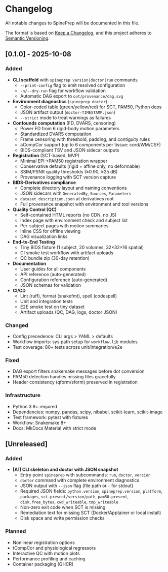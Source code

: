# Changelog

All notable changes to SpinePrep will be documented in this file.

The format is based on [Keep a Changelog](https://keepachangelog.com/en/1.0.0/),
and this project adheres to [Semantic Versioning](https://semver.org/spec/v2.0.0.html).

## [0.1.0] - 2025-10-08

### Added

- **CLI scaffold** with `spineprep version|doctor|run` commands
  - `--print-config` flag to emit resolved configuration
  - `-n/--dry-run` flag for workflow validation
  - Automatic DAG export to `out/provenance/dag.svg`
- **Environment diagnostics** (`spineprep doctor`)
  - Color-coded table (green/yellow/red) for SCT, PAM50, Python deps
  - JSON artifact output (`doctor-TIMESTAMP.json`)
  - `--strict` mode to treat warnings as failures
- **Confounds computation** (FD, DVARS, censoring)
  - Power FD from 6 rigid-body motion parameters
  - Standardized DVARS computation
  - Frame censoring with threshold, padding, and contiguity rules
  - aCompCor support (up to 6 components per tissue: cord/WM/CSF)
  - BIDS-compliant TSV and JSON sidecar outputs
- **Registration** (SCT-based, MVP)
  - Minimal EPI→PAM50 registration wrapper
  - Conservative defaults (rigid + affine only, no deformable)
  - SSIM/PSNR quality thresholds (≥0.90, ≥25 dB)
  - Provenance logging with SCT version capture
- **BIDS-Derivatives compliance**
  - Complete directory layout and naming conventions
  - JSON sidecars with `GeneratedBy`, `Sources`, `Parameters`
  - `dataset_description.json` at derivatives root
  - Full provenance snapshot with environment and tool versions
- **Quality Control (QC)**
  - Self-contained HTML reports (no CDN, no JS)
  - Index page with environment check and subject list
  - Per-subject pages with motion summaries
  - Inline CSS for offline viewing
  - DAG visualization links
- **End-to-End Testing**
  - Tiny BIDS fixture (1 subject, 20 volumes, 32×32×16 spatial)
  - CI smoke test workflow with artifact uploads
  - QC bundle zip (30-day retention)
- **Documentation**
  - User guides for all components
  - API reference (auto-generated)
  - Configuration reference (auto-generated)
  - JSON schemas for validation
- **CI/CD**
  - Lint (ruff), format (snakefmt), spell (codespell)
  - Unit and integration tests
  - E2E smoke test on tiny dataset
  - Artifact uploads (QC, DAG, logs, doctor JSON)

### Changed

- Config precedence: CLI args > YAML > defaults
- Workflow imports: sys.path setup for `workflow.lib` modules
- Test coverage: 80+ tests across unit/integration/e2e

### Fixed

- DAG export filters snakemake messages before dot conversion
- PAM50 detection handles missing files gracefully
- Header consistency (qform/sform) preserved in registration

### Infrastructure

- Python 3.9+ required
- Dependencies: numpy, pandas, scipy, nibabel, scikit-learn, scikit-image
- Test framework: pytest with fixtures
- Workflow: Snakemake 8+
- Docs: MkDocs Material with strict mode

## [Unreleased]

### Added

- **[A1] CLI skeleton and doctor with JSON snapshot**
  - Entry point `spineprep` with subcommands: `run`, `doctor`, `version`
  - `doctor` command with complete environment diagnostics
  - JSON output with `--json` flag (file path or `-` for stdout)
  - Required JSON fields: `python.version`, `spineprep.version`, `platform`, `packages`, `sct.present/version/path`, `pam50.present`, `disk.free_bytes`, `cwd_writeable`, `tmp_writeable`
  - Non-zero exit code when SCT is missing
  - Remediation text for missing SCT (Docker/Apptainer or local install)
  - Disk space and write permission checks

### Planned

- Nonlinear registration options
- tCompCor and physiological regressors
- Interactive QC with motion plots
- Performance profiling and caching
- Container packaging (GHCR)
